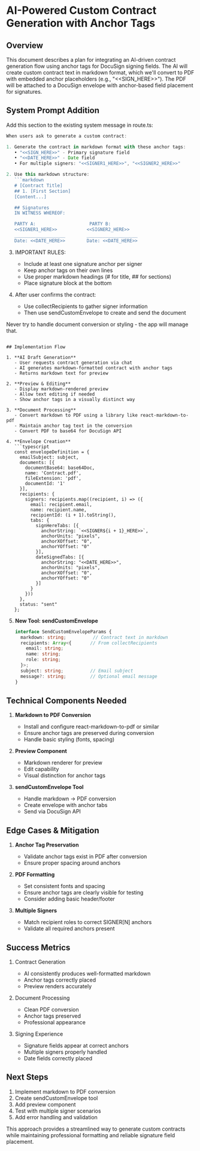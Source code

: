 # AI-Powered Custom Contract Generation with Anchor Tags

## Overview
This document describes a plan for integrating an AI-driven contract generation flow using anchor tags for DocuSign signing fields. The AI will create custom contract text in markdown format, which we'll convert to PDF with embedded anchor placeholders (e.g., "<<SIGN_HERE>>"). The PDF will be attached to a DocuSign envelope with anchor-based field placement for signatures.

## System Prompt Addition
Add this section to the existing system message in route.ts:

```typescript
When users ask to generate a custom contract:

1. Generate the contract in markdown format with these anchor tags:
   • "<<SIGN_HERE>>" - Primary signature field
   • "<<DATE_HERE>>" - Date field
   • For multiple signers: "<<SIGNER1_HERE>>", "<<SIGNER2_HERE>>"

2. Use this markdown structure:
   ```markdown
   # [Contract Title]
   ## 1. [First Section]
   [Content...]

   ## Signatures
   IN WITNESS WHEREOF:

   PARTY A:                    PARTY B:
   <<SIGNER1_HERE>>           <<SIGNER2_HERE>>
   ___________________        ___________________
   Date: <<DATE_HERE>>        Date: <<DATE_HERE>>
   ```

3. IMPORTANT RULES:
   - Include at least one signature anchor per signer
   - Keep anchor tags on their own lines
   - Use proper markdown headings (# for title, ## for sections)
   - Place signature block at the bottom

4. After user confirms the contract:
   - Use collectRecipients to gather signer information
   - Then use sendCustomEnvelope to create and send the document

Never try to handle document conversion or styling - the app will manage that.
```

## Implementation Flow

1. **AI Draft Generation**  
   - User requests contract generation via chat
   - AI generates markdown-formatted contract with anchor tags
   - Returns markdown text for preview

2. **Preview & Editing**  
   - Display markdown-rendered preview
   - Allow text editing if needed
   - Show anchor tags in a visually distinct way

3. **Document Processing**  
   - Convert markdown to PDF using a library like react-markdown-to-pdf
   - Maintain anchor tag text in the conversion
   - Convert PDF to base64 for DocuSign API

4. **Envelope Creation**  
   ```typescript
   const envelopeDefinition = {
     emailSubject: subject,
     documents: [{
       documentBase64: base64Doc,
       name: 'Contract.pdf',
       fileExtension: 'pdf',
       documentId: '1'
     }],
     recipients: {
       signers: recipients.map((recipient, i) => ({
         email: recipient.email,
         name: recipient.name,
         recipientId: (i + 1).toString(),
         tabs: {
           signHereTabs: [{
             anchorString: `<<SIGNER${i + 1}_HERE>>`,
             anchorUnits: "pixels",
             anchorXOffset: "0",
             anchorYOffset: "0"
           }],
           dateSignedTabs: [{
             anchorString: "<<DATE_HERE>>",
             anchorUnits: "pixels",
             anchorXOffset: "0",
             anchorYOffset: "0"
           }]
         }
       }))
     },
     status: "sent"
   };
   ```

5. **New Tool: sendCustomEnvelope**
   ```typescript
   interface SendCustomEnvelopeParams {
     markdown: string;          // Contract text in markdown
     recipients: Array<{       // From collectRecipients
       email: string;
       name: string;
       role: string;
     }>;
     subject: string;          // Email subject
     message?: string;         // Optional email message
   }
   ```

## Technical Components Needed

1. **Markdown to PDF Conversion**
   - Install and configure react-markdown-to-pdf or similar
   - Ensure anchor tags are preserved during conversion
   - Handle basic styling (fonts, spacing)

2. **Preview Component**
   - Markdown renderer for preview
   - Edit capability
   - Visual distinction for anchor tags

3. **sendCustomEnvelope Tool**
   - Handle markdown → PDF conversion
   - Create envelope with anchor tabs
   - Send via DocuSign API

## Edge Cases & Mitigation

1. **Anchor Tag Preservation**
   - Validate anchor tags exist in PDF after conversion
   - Ensure proper spacing around anchors

2. **PDF Formatting**
   - Set consistent fonts and spacing
   - Ensure anchor tags are clearly visible for testing
   - Consider adding basic header/footer

3. **Multiple Signers**
   - Match recipient roles to correct SIGNER[N] anchors
   - Validate all required anchors present

## Success Metrics

1. Contract Generation
   - AI consistently produces well-formatted markdown
   - Anchor tags correctly placed
   - Preview renders accurately

2. Document Processing
   - Clean PDF conversion
   - Anchor tags preserved
   - Professional appearance

3. Signing Experience
   - Signature fields appear at correct anchors
   - Multiple signers properly handled
   - Date fields correctly placed

## Next Steps

1. Implement markdown to PDF conversion
2. Create sendCustomEnvelope tool
3. Add preview component
4. Test with multiple signer scenarios
5. Add error handling and validation

This approach provides a streamlined way to generate custom contracts while maintaining professional formatting and reliable signature field placement. 